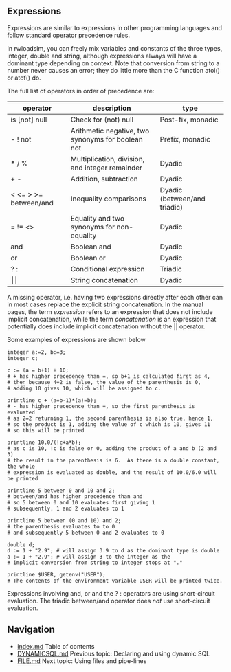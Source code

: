 ## Expressions
Expressions are similar to expressions in other programming languages 
and follow standard operator precedence rules. 

In rwloadsim, you can freely mix variables and constants of the three 
types, integer, double and string, although expressions always will 
have a dominant type depending on context.
Note that conversion from string to a number never causes an error; 
they do little more than the C function atoi() or atof() do.

The full list of operators in order of precedence are:

|operator|description|type|
|--------|-----------|----|
|is [not] null|Check for (not) null|Post-fix, monadic|
|- ! not|Arithmetic negative, two synonyms for boolean not|Prefix, monadic|
|* / %|Multiplication, division, and integer remainder|Dyadic|
|+ -|Addition, subtraction|Dyadic|
|< <= > >= between/and|Inequality comparisons|Dyadic (between/and triadic)|
|= != <>|Equality and two synonyms for non-equality|Dyadic|
|and|Boolean and|Dyadic|
|or|Boolean or|Dyadic|
|? :|Conditional expression|Triadic|
|⎮⎮|String concatenation|Dyadic|

A missing operator, i.e. having two expressions directly after each other can in most cases replace the explicit string
concatenation.
In the manual pages, the term _expression_ refers to an expression that does not include implicit concatenation,
while the term _concatenation_ is an expression that potentially does include implicit concatenation without the || operator.

Some examples of expressions are shown below
```
integer a:=2, b:=3;
integer c;

c := (a = b+1) + 10; 
# + has higher precedence than =, so b+1 is calculated first as 4,
# then because 4=2 is false, the value of the parenthesis is 0,
# adding 10 gives 10, which will be assigned to c.

printline c + (a=b-1)*(a!=b);
# - has higher precedence than =, so the first parenthesis is evaluated
# as 2=2 returning 1, the second parenthesis is also true, hence 1,
# so the product is 1, adding the value of c which is 10, gives 11
# so this will be printed

printline 10.0/(!c+a*b);
# as c is 10, !c is false or 0, adding the product of a and b (2 and 3)
# the result in the parenthesis is 6.  As there is a double constant, the whole
# expression is evaluated as double, and the result of 10.0/6.0 will be printed

printline 5 between 0 and 10 and 2;
# between/and has higher precedence than and
# so 5 between 0 and 10 evaluates first giving 1
# subsequently, 1 and 2 evaluates to 1

printline 5 between (0 and 10) and 2;
# the parenthesis evaluates to to 0
# and subsequently 5 between 0 and 2 evaluates to 0

double d;
d := 1 + "2.9"; # will assign 3.9 to d as the dominant type is double
a := 1 + "2.9"; # will assign 3 to the integer as the
# implicit conversion from string to integer stops at "."

printline $USER, getenv("USER");
# The contents of the environment variable USER will be printed twice.
```
Expressions involving and, or and the ? : operators are using 
short-circuit evaluation.
The triadic between/and operator does _not_ use short-circuit evaluation.

## Navigation
* [index.md](index.md) Table of contents
* [DYNAMICSQL.md](DYNAMICSQL.md) Previous topic: Declaring and using dynamic SQL
* [FILE.md](FILE.md) Next topic: Using files and pipe-lines
